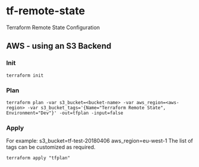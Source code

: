 # tf-remote-state
Terraform Remote State Configuration

## AWS - using an S3 Backend

### Init
```terraform init```

### Plan
```terraform plan -var s3_bucket=<bucket-name> -var aws_region=<aws-region> -var s3_bucket_tags='{Name="Terraform Remote State", Environment="Dev"}' -out=tfplan -input=false```

### Apply
For example: s3_bucket=tf-test-20180406 aws_region=eu-west-1
The list of tags can be customized as required.

```terraform apply "tfplan"```
